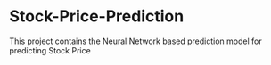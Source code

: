 # Stock-Price-Prediction
This project contains the Neural Network based prediction model for predicting Stock Price
